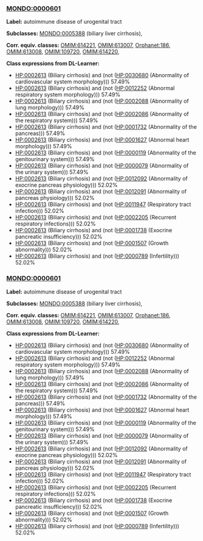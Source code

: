 
### [MONDO:0000601](http://purl.obolibrary.org/obo/MONDO_0000601)
**Label:** autoimmune disease of urogenital tract

**Subclasses:** [MONDO:0005388](http://purl.obolibrary.org/obo/MONDO_0005388) (biliary liver cirrhosis), 

**Corr. equiv. classes:** [OMIM:614221](http://purl.obolibrary.org/obo/OMIM_614221), [OMIM:613007](http://purl.obolibrary.org/obo/OMIM_613007), [Orphanet:186](http://www.orpha.net/ORDO/Orphanet_186), [OMIM:613008](http://purl.obolibrary.org/obo/OMIM_613008), [OMIM:109720](http://purl.obolibrary.org/obo/OMIM_109720), [OMIM:614220](http://purl.obolibrary.org/obo/OMIM_614220), 

**Class expressions from DL-Learner:**

- [HP:0002613](http://purl.obolibrary.org/obo/HP_0002613) (Biliary cirrhosis) and (not ([HP:0030680](http://purl.obolibrary.org/obo/HP_0030680) (Abnormality of cardiovascular system morphology))) 57.49%
- [HP:0002613](http://purl.obolibrary.org/obo/HP_0002613) (Biliary cirrhosis) and (not ([HP:0012252](http://purl.obolibrary.org/obo/HP_0012252) (Abnormal respiratory system morphology))) 57.49%
- [HP:0002613](http://purl.obolibrary.org/obo/HP_0002613) (Biliary cirrhosis) and (not ([HP:0002088](http://purl.obolibrary.org/obo/HP_0002088) (Abnormality of lung morphology))) 57.49%
- [HP:0002613](http://purl.obolibrary.org/obo/HP_0002613) (Biliary cirrhosis) and (not ([HP:0002086](http://purl.obolibrary.org/obo/HP_0002086) (Abnormality of the respiratory system))) 57.49%
- [HP:0002613](http://purl.obolibrary.org/obo/HP_0002613) (Biliary cirrhosis) and (not ([HP:0001732](http://purl.obolibrary.org/obo/HP_0001732) (Abnormality of the pancreas))) 57.49%
- [HP:0002613](http://purl.obolibrary.org/obo/HP_0002613) (Biliary cirrhosis) and (not ([HP:0001627](http://purl.obolibrary.org/obo/HP_0001627) (Abnormal heart morphology))) 57.49%
- [HP:0002613](http://purl.obolibrary.org/obo/HP_0002613) (Biliary cirrhosis) and (not ([HP:0000119](http://purl.obolibrary.org/obo/HP_0000119) (Abnormality of the genitourinary system))) 57.49%
- [HP:0002613](http://purl.obolibrary.org/obo/HP_0002613) (Biliary cirrhosis) and (not ([HP:0000079](http://purl.obolibrary.org/obo/HP_0000079) (Abnormality of the urinary system))) 57.49%
- [HP:0002613](http://purl.obolibrary.org/obo/HP_0002613) (Biliary cirrhosis) and (not ([HP:0012092](http://purl.obolibrary.org/obo/HP_0012092) (Abnormality of exocrine pancreas physiology))) 52.02%
- [HP:0002613](http://purl.obolibrary.org/obo/HP_0002613) (Biliary cirrhosis) and (not ([HP:0012091](http://purl.obolibrary.org/obo/HP_0012091) (Abnormality of pancreas physiology))) 52.02%
- [HP:0002613](http://purl.obolibrary.org/obo/HP_0002613) (Biliary cirrhosis) and (not ([HP:0011947](http://purl.obolibrary.org/obo/HP_0011947) (Respiratory tract infection))) 52.02%
- [HP:0002613](http://purl.obolibrary.org/obo/HP_0002613) (Biliary cirrhosis) and (not ([HP:0002205](http://purl.obolibrary.org/obo/HP_0002205) (Recurrent respiratory infections))) 52.02%
- [HP:0002613](http://purl.obolibrary.org/obo/HP_0002613) (Biliary cirrhosis) and (not ([HP:0001738](http://purl.obolibrary.org/obo/HP_0001738) (Exocrine pancreatic insufficiency))) 52.02%
- [HP:0002613](http://purl.obolibrary.org/obo/HP_0002613) (Biliary cirrhosis) and (not ([HP:0001507](http://purl.obolibrary.org/obo/HP_0001507) (Growth abnormality))) 52.02%
- [HP:0002613](http://purl.obolibrary.org/obo/HP_0002613) (Biliary cirrhosis) and (not ([HP:0000789](http://purl.obolibrary.org/obo/HP_0000789) (Infertility))) 52.02%



### [MONDO:0000601](http://purl.obolibrary.org/obo/MONDO_0000601)
**Label:** autoimmune disease of urogenital tract

**Subclasses:** [MONDO:0005388](http://purl.obolibrary.org/obo/MONDO_0005388) (biliary liver cirrhosis), 

**Corr. equiv. classes:** [OMIM:614221](http://purl.obolibrary.org/obo/OMIM_614221), [OMIM:613007](http://purl.obolibrary.org/obo/OMIM_613007), [Orphanet:186](http://www.orpha.net/ORDO/Orphanet_186), [OMIM:613008](http://purl.obolibrary.org/obo/OMIM_613008), [OMIM:109720](http://purl.obolibrary.org/obo/OMIM_109720), [OMIM:614220](http://purl.obolibrary.org/obo/OMIM_614220), 

**Class expressions from DL-Learner:**

- [HP:0002613](http://purl.obolibrary.org/obo/HP_0002613) (Biliary cirrhosis) and (not ([HP:0030680](http://purl.obolibrary.org/obo/HP_0030680) (Abnormality of cardiovascular system morphology))) 57.49%
- [HP:0002613](http://purl.obolibrary.org/obo/HP_0002613) (Biliary cirrhosis) and (not ([HP:0012252](http://purl.obolibrary.org/obo/HP_0012252) (Abnormal respiratory system morphology))) 57.49%
- [HP:0002613](http://purl.obolibrary.org/obo/HP_0002613) (Biliary cirrhosis) and (not ([HP:0002088](http://purl.obolibrary.org/obo/HP_0002088) (Abnormality of lung morphology))) 57.49%
- [HP:0002613](http://purl.obolibrary.org/obo/HP_0002613) (Biliary cirrhosis) and (not ([HP:0002086](http://purl.obolibrary.org/obo/HP_0002086) (Abnormality of the respiratory system))) 57.49%
- [HP:0002613](http://purl.obolibrary.org/obo/HP_0002613) (Biliary cirrhosis) and (not ([HP:0001732](http://purl.obolibrary.org/obo/HP_0001732) (Abnormality of the pancreas))) 57.49%
- [HP:0002613](http://purl.obolibrary.org/obo/HP_0002613) (Biliary cirrhosis) and (not ([HP:0001627](http://purl.obolibrary.org/obo/HP_0001627) (Abnormal heart morphology))) 57.49%
- [HP:0002613](http://purl.obolibrary.org/obo/HP_0002613) (Biliary cirrhosis) and (not ([HP:0000119](http://purl.obolibrary.org/obo/HP_0000119) (Abnormality of the genitourinary system))) 57.49%
- [HP:0002613](http://purl.obolibrary.org/obo/HP_0002613) (Biliary cirrhosis) and (not ([HP:0000079](http://purl.obolibrary.org/obo/HP_0000079) (Abnormality of the urinary system))) 57.49%
- [HP:0002613](http://purl.obolibrary.org/obo/HP_0002613) (Biliary cirrhosis) and (not ([HP:0012092](http://purl.obolibrary.org/obo/HP_0012092) (Abnormality of exocrine pancreas physiology))) 52.02%
- [HP:0002613](http://purl.obolibrary.org/obo/HP_0002613) (Biliary cirrhosis) and (not ([HP:0012091](http://purl.obolibrary.org/obo/HP_0012091) (Abnormality of pancreas physiology))) 52.02%
- [HP:0002613](http://purl.obolibrary.org/obo/HP_0002613) (Biliary cirrhosis) and (not ([HP:0011947](http://purl.obolibrary.org/obo/HP_0011947) (Respiratory tract infection))) 52.02%
- [HP:0002613](http://purl.obolibrary.org/obo/HP_0002613) (Biliary cirrhosis) and (not ([HP:0002205](http://purl.obolibrary.org/obo/HP_0002205) (Recurrent respiratory infections))) 52.02%
- [HP:0002613](http://purl.obolibrary.org/obo/HP_0002613) (Biliary cirrhosis) and (not ([HP:0001738](http://purl.obolibrary.org/obo/HP_0001738) (Exocrine pancreatic insufficiency))) 52.02%
- [HP:0002613](http://purl.obolibrary.org/obo/HP_0002613) (Biliary cirrhosis) and (not ([HP:0001507](http://purl.obolibrary.org/obo/HP_0001507) (Growth abnormality))) 52.02%
- [HP:0002613](http://purl.obolibrary.org/obo/HP_0002613) (Biliary cirrhosis) and (not ([HP:0000789](http://purl.obolibrary.org/obo/HP_0000789) (Infertility))) 52.02%


